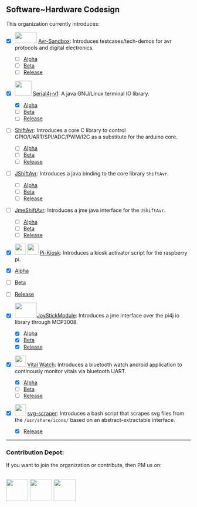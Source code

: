 ## Software~Hardware Codesign

This organization currently introduces: 

- [x] <img src="https://user-images.githubusercontent.com/60224159/178119492-91d3cc70-a88f-4b9a-94a0-ca7b68b1d861.png" width="60" height="30"> [Avr-Sandbox](https://github.com/Software-Hardware-Codesign/AVR-Sandbox): Introduces testcases/tech-demos for avr protocols and digital electronics.
  - [ ] [Alpha]()
  - [ ] [Beta]()
  - [ ] [Release]()

- [x] <img src="https://github.com/Software-Hardware-Codesign/Serial4j-v1/blob/development/serial-4j-rounded-corners.png" height=40 width=45/> [Serial4j-v1](https://github.com/Software-Hardware-Codesign/Serial4j-v1): A java GNU/Linux terminal IO library.
  - [x] [Alpha](https://github.com/Software-Hardware-Codesign/Serial4j-v1/packages/1758658)
  - [ ] [Beta]()
  - [ ] [Release]()

- [ ] [ShiftAvr](https://github.com/Software-Hardware-Codesign/ShiftAvr): Introduces a core C library to control GPIO/UART/SPI/ADC/PWM/I2C as a substitute for the arduino core.
  - [ ] [Alpha]()
  - [ ] [Beta]()
  - [ ] [Release]()
  
- [ ] [JShiftAvr](https://github.com/Software-Hardware-Codesign/JShiftAvr): Introduces a java binding to the core library `ShiftAvr`.
  - [ ] [Alpha]()
  - [ ] [Beta]()
  - [ ] [Release]()
  
- [ ] [JmeShiftAvr](https://github.com/Software-Hardware-Codesign/JmeShiftAvr): Introduces a jme java interface for the `JShiftAvr`.
  - [ ] [Alpha]()
  - [ ] [Beta]()
  - [ ] [Release]()

- [x]  <img src="https://user-images.githubusercontent.com/60224159/160303112-5e5850fc-52ba-4224-b845-575940b83a6b.png" width="30" height="30">  <img src="https://user-images.githubusercontent.com/60224159/160303372-8e0cc14f-5de0-4993-9f66-a018581e70ff.png" width="30" height="30"> [Pi-Kiosk](https://github.com/Software-Hardware-Codesign/Pi-Kiosk): Introduces a kiosk activator script for the raspberry pi.
  - [x] [Alpha](https://github.com/Software-Hardware-Codesign/Pi-Kiosk/releases/tag/1.0-A)
  - [ ] [Beta]()
  - [ ] [Release]()

- [x] <img src="https://user-images.githubusercontent.com/60224159/180644772-63823efd-f2cf-4d13-bef5-03c92c784d52.svg" width="60" height="40">[JoyStickModule](https://github.com/Software-Hardware-Codesign/JoyStickModule): Introduces a jme interface over the pi4j io library through MCP3008.
  - [x] [Alpha](https://github.com/Software-Hardware-Codesign/JoyStickModule/releases/tag/1.0)
  - [x] [Beta](https://github.com/Software-Hardware-Codesign/JoyStickModule/releases/tag/1.0.8R)
  - [x] [Release](https://github.com/Software-Hardware-Codesign/JoyStickModule/releases/tag/1.0.9R)

- [x] <img src="https://user-images.githubusercontent.com/60224159/180645356-e0442b27-adce-4796-b3ee-05e0b9406d83.svg" width="30" height="30"> [Vital Watch](https://github.com/Software-Hardware-Codesign/Vital-Watch): Introduces a bluetooth watch android application to continously monitor vitals via bluetooth UART.
    - [x] [Alpha](https://github.com/Software-Hardware-Codesign/Vital-Watch/releases/tag/Alpha-0.1v)
    - [ ] [Beta]()
    - [ ] [Release]()

- [x] <img src="https://github.com/Software-Hardware-Codesign/svg-scraper/blob/master/project-icon.png" width="30" height="30"></img> [svg-scraper](https://github.com/Software-Hardware-Codesign/svg-scraper): Introduces a bash script that scrapes svg files from the `/usr/share/icons/` based on an abstract-extractable interface.
    - [x] [Release](https://github.com/Software-Hardware-Codesign/svg-scraper/releases/tag/v1.0.0)
-----------------------------
### Contribution Depot: 
If you want to join the organization or contribute, then PM us on: 

[<img src="https://user-images.githubusercontent.com/60224159/180645937-40c0954c-03f4-4807-8063-7cd6ca917a7b.svg" width="60" height="60">](https://www.linkedin.com/in/pavl-g-420b81228/)
[<img src="https://user-images.githubusercontent.com/60224159/180646113-6531aec4-66bc-44d8-9ba5-d1857e87359a.svg" width="60" height="60">](https://twitter.com/g_pavl)
[<img src="https://user-images.githubusercontent.com/60224159/181487461-63226149-2870-4446-a954-b4112a5cb26c.svg" width="60" height="60">](https://mail.google.com/mail/u/0/?fs=1&to=bishoreyad@gmail.com&su=SUBJECT&body=BODY&bcc=&tf=cm)
-----------------------------

